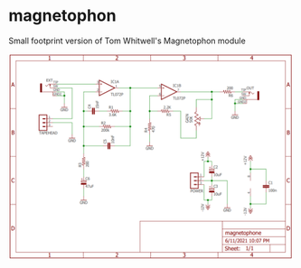 # magnetophon
Small footprint version of Tom Whitwell's Magnetophon module

![schematic](schematic.png)
